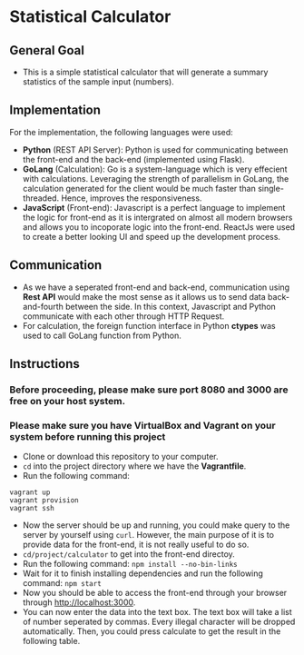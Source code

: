 # Statistical Calculator

## General Goal
- This is a simple statistical calculator that will generate a summary statistics of the sample input (numbers).

## Implementation
For the implementation, the following languages were used:
- **Python** (REST API Server): Python is used for communicating between the front-end and the back-end (implemented using Flask).
- **GoLang** (Calculation): Go is a system-language which is very effecient with calculations. Leveraging the strength of parallelism in GoLang, the calculation generated for the client would be much faster than single-threaded. Hence, improves the responsiveness.
- **JavaScript** (Front-end): Javascript is a perfect language to implement the logic for front-end as it is intergrated on almost all modern browsers and allows you to incoporate logic into the front-end. ReactJs were used to create a better looking UI and speed up the development process.

## Communication
- As we have a seperated front-end and back-end, communication using **Rest API** would make the most sense as it allows us to send data back-and-fourth between the side. In this context, Javascript and Python communicate with each other through HTTP Request.
- For calculation, the foreign function interface in Python **ctypes** was used to call GoLang function from Python. 

## Instructions
### **Before proceeding, please make sure port 8080 and 3000 are free on your host system.** ###
### Please make sure you have VirtualBox and Vagrant on your system before running this project ###
- Clone or download this repository to your computer.
- `cd` into the project directory where we have the **Vagrantfile**.
- Run the following command:
```
vagrant up
vagrant provision
vagrant ssh
```
- Now the server should be up and running, you could make query to the server by yourself using `curl`. However, the main purpose of it is to provide data for the front-end, it is not really useful to do so.
- `cd/project/calculator` to get into the front-end directoy.
- Run the following command:
`npm install --no-bin-links`
- Wait for it to finish installing dependencies and run the following command:
`npm start`
- Now you should be able to access the front-end through your browser through [http://localhost:3000](http://localhost:3000).
- You can now enter the data into the text box. The text box will take a list of number seperated by commas. Every illegal character will be dropped automatically. Then, you could press calculate to get the result in the following table.
